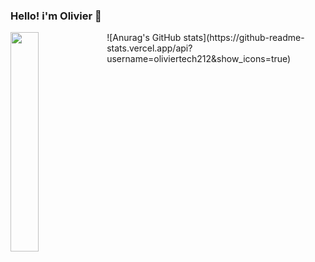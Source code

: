 ###                            Hello! i'm Olivier 👋
                               

<!--
**oliviertech212/oliviertech212** is a ✨ _special_ ✨ repository because its `README.md` (this file) appears on your GitHub profile.

Here are some ideas to get you started:

- 🔭 I’m currently working on ...fvdfbb
- 🌱 I’m currently learning ...
- 👯 I’m looking to collaborate on ...
- 🤔 I’m looking for help with ...
- 💬 Ask me about ...
- 📫 How to reach me: ...
- 😄 Pronouns: ...
- ⚡ Fun fact: ...
-->
<img align="left" width="30%" src="https://github-readme-stats.vercel.app/api/top-langs/?username=oliviertech212&layout=compact"/> 
![Anurag's GitHub stats](https://github-readme-stats.vercel.app/api?username=oliviertech212&show_icons=true)

                                                     
